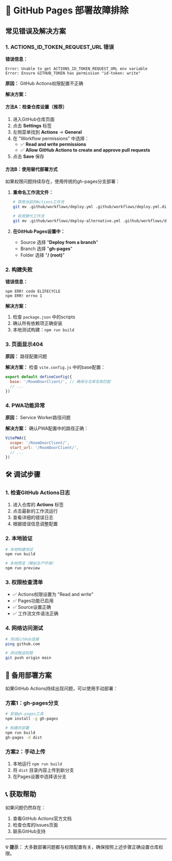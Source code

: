 # 🔧 GitHub Pages 部署故障排除

## 常见错误及解决方案

### 1. ACTIONS_ID_TOKEN_REQUEST_URL 错误

**错误信息：**
```
Error: Unable to get ACTIONS_ID_TOKEN_REQUEST_URL env variable
Error: Ensure GITHUB_TOKEN has permission "id-token: write"
```

**原因：** GitHub Actions权限配置不正确

**解决方案：**

#### 方法A：检查仓库设置（推荐）
1. 进入GitHub仓库页面
2. 点击 **Settings** 标签
3. 左侧菜单找到 **Actions** → **General**
4. 在 "Workflow permissions" 中选择：
   - ✅ **Read and write permissions**
   - ✅ **Allow GitHub Actions to create and approve pull requests**
5. 点击 **Save** 保存

#### 方法B：使用替代部署方式
如果权限问题持续存在，使用传统的gh-pages分支部署：

1. **重命名工作流文件：**
   ```bash
   # 禁用当前的Actions工作流
   git mv .github/workflows/deploy.yml .github/workflows/deploy.yml.disabled
   
   # 启用替代工作流
   git mv .github/workflows/deploy-alternative.yml .github/workflows/deploy.yml
   ```

2. **在GitHub Pages设置中：**
   - Source 选择 "**Deploy from a branch**"
   - Branch 选择 "**gh-pages**"
   - Folder 选择 "**/ (root)**"

### 2. 构建失败

**错误信息：**
```
npm ERR! code ELIFECYCLE
npm ERR! errno 1
```

**解决方案：**
1. 检查 `package.json` 中的scripts
2. 确认所有依赖项正确安装
3. 本地测试构建：`npm run build`

### 3. 页面显示404

**原因：** 路径配置问题

**解决方案：**
检查 `vite.config.js` 中的base配置：
```javascript
export default defineConfig({
  base: '/RoomDoorClient/', // 确保与仓库名称匹配
  // ...
})
```

### 4. PWA功能异常

**原因：** Service Worker路径问题

**解决方案：**
确认PWA配置中的路径正确：
```javascript
VitePWA({
  scope: '/RoomDoorClient/',
  start_url: '/RoomDoorClient/',
  // ...
})
```

## 🛠️ 调试步骤

### 1. 检查GitHub Actions日志
1. 进入仓库的 **Actions** 标签
2. 点击最新的工作流运行
3. 查看详细的错误日志
4. 根据错误信息调整配置

### 2. 本地验证
```bash
# 本地构建测试
npm run build

# 本地预览（模拟生产环境）
npm run preview
```

### 3. 权限检查清单
- ✅ Actions权限设置为 "Read and write"
- ✅ Pages功能已启用
- ✅ Source设置正确
- ✅ 工作流文件语法正确

### 4. 网络访问测试
```bash
# 测试GitHub连接
ping github.com

# 测试推送权限
git push origin main
```

## 🔄 备用部署方案

如果GitHub Actions持续出现问题，可以使用手动部署：

### 方案1：gh-pages分支
```bash
# 安装gh-pages工具
npm install -g gh-pages

# 构建并部署
npm run build
gh-pages -d dist
```

### 方案2：手动上传
1. 本地运行 `npm run build`
2. 将 `dist` 目录内容上传到新分支
3. 在Pages设置中选择该分支

## 📞 获取帮助

如果问题仍然存在：
1. 查看GitHub Actions官方文档
2. 检查仓库的Issues页面
3. 联系GitHub支持

---

**💡 提示：** 大多数部署问题都与权限配置有关，确保按照上述步骤正确设置仓库权限。
